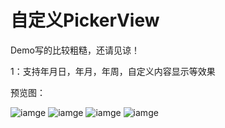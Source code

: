 # 自定义PickerView
Demo写的比较粗糙，还请见谅！

1：支持年月日，年月，年周，自定义内容显示等效果

预览图：

![iamge](https://github.com/ql502151557/CustomPickerView/IMG_2756.PNG)
![iamge](https://github.com/ql502151557/CustomPickerView/IMG_2757.PNG)
![iamge](https://github.com/ql502151557/CustomPickerView/IMG_2758.PNG)
![iamge](https://github.com/ql502151557/CustomPickerView/IMG_2759.PNG)
